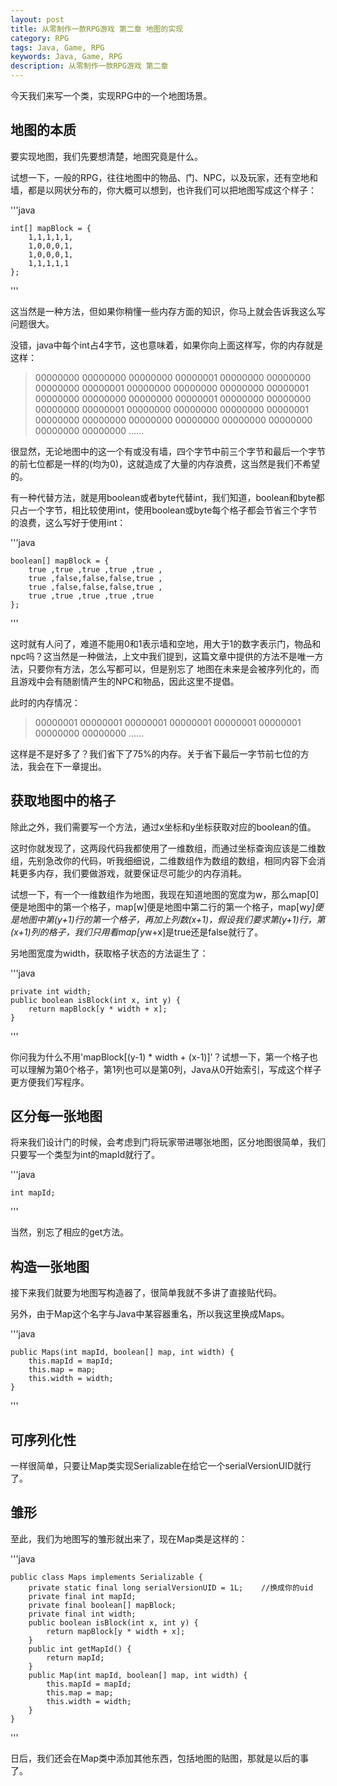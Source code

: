 ```yaml
---
layout: post
title: 从零制作一款RPG游戏 第二章 地图的实现
category: RPG
tags: Java, Game, RPG
keywords: Java, Game, RPG
description: 从零制作一款RPG游戏 第二章
---
```


今天我们来写一个类，实现RPG中的一个地图场景。

## 地图的本质
要实现地图，我们先要想清楚，地图究竟是什么。

试想一下，一般的RPG，往往地图中的物品、门、NPC，以及玩家，还有空地和墙，都是以网状分布的，你大概可以想到，也许我们可以把地图写成这个样子：

'''java

    int[] mapBlock = {
        1,1,1,1,1,
        1,0,0,0,1,
        1,0,0,0,1,
        1,1,1,1,1
    };

'''

这当然是一种方法，但如果你稍懂一些内存方面的知识，你马上就会告诉我这么写问题很大。

没错，java中每个int占4字节，这也意味着，如果你向上面这样写，你的内存就是这样：

>00000000 00000000 00000000 00000001
>00000000 00000000 00000000 00000001
>00000000 00000000 00000000 00000001
>00000000 00000000 00000000 00000001
>00000000 00000000 00000000 00000001
>00000000 00000000 00000000 00000001
>00000000 00000000 00000000 00000000
>00000000 00000000 00000000 00000000
>……

很显然，无论地图中的这一个有或没有墙，四个字节中前三个字节和最后一个字节的前七位都是一样的(均为0)，这就造成了大量的内存浪费，这当然是我们不希望的。

有一种代替方法，就是用boolean或者byte代替int，我们知道，boolean和byte都只占一个字节，相比较使用int，使用boolean或byte每个格子都会节省三个字节的浪费，这么写好于使用int：

'''java

    boolean[] mapBlock = {
        true ,true ,true ,true ,true ,
        true ,false,false,false,true ,
        true ,false,false,false,true ,
        true ,true ,true ,true ,true 
    };

'''

这时就有人问了，难道不能用0和1表示墙和空地，用大于1的数字表示门，物品和npc吗？这当然是一种做法，上文中我们提到，这篇文章中提供的方法不是唯一方法，只要你有方法，怎么写都可以，但是别忘了 地图在未来是会被序列化的，而且游戏中会有随剧情产生的NPC和物品，因此这里不提倡。

此时的内存情况：

>00000001 00000001 00000001 00000001
>00000001 00000001 00000000 00000000
>……

这样是不是好多了？我们省下了75%的内存。关于省下最后一字节前七位的方法，我会在下一章提出。

## 获取地图中的格子
除此之外，我们需要写一个方法，通过x坐标和y坐标获取对应的boolean的值。

这时你就发现了，这两段代码我都使用了一维数组，而通过坐标查询应该是二维数组，先别急改你的代码，听我细细说，二维数组作为数组的数组，相同内容下会消耗更多内存，我们要做游戏，就要保证尽可能少的内存消耗。

试想一下，有一个一维数组作为地图，我现在知道地图的宽度为w，那么map[0]便是地图中的第一个格子，map[w]便是地图中第二行的第一个格子，map[w*y]便是地图中第(y+1)行的第一个格子，再加上列数(x+1)，假设我们要求第(y+1)行，第(x+1)列的格子，我们只用看map[y*w+x]是true还是false就行了。

另地图宽度为width，获取格子状态的方法诞生了：

'''java

    private int width;
    public boolean isBlock(int x, int y) {
        return mapBlock[y * width + x];
    }

'''

你问我为什么不用'mapBlock[(y-1) * width + (x-1)]'？试想一下，第一个格子也可以理解为第0个格子，第1列也可以是第0列，Java从0开始索引，写成这个样子更方便我们写程序。

## 区分每一张地图
将来我们设计门的时候，会考虑到门将玩家带进哪张地图，区分地图很简单，我们只要写一个类型为int的mapId就行了。

'''java

    int mapId;

'''

当然，别忘了相应的get方法。

## 构造一张地图
接下来我们就要为地图写构造器了，很简单我就不多讲了直接贴代码。

另外，由于Map这个名字与Java中某容器重名，所以我这里换成Maps。

'''java

    public Maps(int mapId, boolean[] map, int width) {
        this.mapId = mapId;
        this.map = map;
        this.width = width;
    }

'''

## 可序列化性
一样很简单，只要让Map类实现Serializable在给它一个serialVersionUID就行了。

## 雏形
至此，我们为地图写的雏形就出来了，现在Map类是这样的：

'''java

    public class Maps implements Serializable {
        private static final long serialVersionUID = 1L;    //换成你的uid
        private final int mapId;
        private final boolean[] mapBlock;
        private final int width;
        public boolean isBlock(int x, int y) {
            return mapBlock[y * width + x];
        }
        public int getMapId() {
            return mapId;
        }
        public Map(int mapId, boolean[] map, int width) {
            this.mapId = mapId;
            this.map = map;
            this.width = width;
        }
    }

'''

日后，我们还会在Map类中添加其他东西，包括地图的贴图，那就是以后的事了。